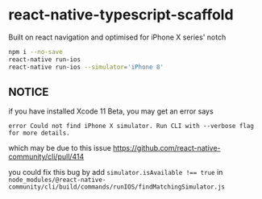 # react-native-typescript-scaffold

Built on react navigation and optimised for iPhone X series' notch

```sh
npm i --no-save
react-native run-ios
react-native run-ios --simulator='iPhone 8'
```

## NOTICE

if you have installed Xcode 11 Beta, you may get an error says

`error Could not find iPhone X simulator. Run CLI with --verbose flag for more details.`

which may be due to this issue https://github.com/react-native-community/cli/pull/414

you could fix this bug by add `simulator.isAvailable !== true` in `node_modules/@react-native-community/cli/build/commands/runIOS/findMatchingSimulator.js`
